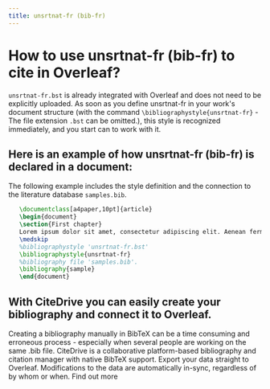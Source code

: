 ```yaml
---
title: unsrtnat-fr (bib-fr)
---
```


# How to use unsrtnat-fr (bib-fr) to cite in Overleaf? 
`unsrtnat-fr.bst` is already integrated with Overleaf and does not need to be explicitly uploaded. As soon as you define unsrtnat-fr in your work's document structure (with the command `\bibliographystyle{unsrtnat-fr}` - The file extension `.bst` can be omitted.), this style is recognized immediately, and you start can to work with it.

## Here is an example of how unsrtnat-fr (bib-fr) is declared in a document:
The following example includes the style definition and the connection to the literature database `samples.bib`.
```tex
   \documentclass[a4paper,10pt]{article}
   \begin{document}
   \section{First chapter}
   Lorem ipsum dolor sit amet, consectetur adipiscing elit. Aenean fermentum justo massa, ut maximus mauris sodales et. Aenean vel elit a erat rhoncus pharetra.
   \medskip
   %bibliographystyle 'unsrtnat-fr.bst'
   \bibliographystyle{unsrtnat-fr}
   %bibliography file 'samples.bib'.
   \bibliography{sample}
   \end{document}
```

## With CiteDrive you can easily create your bibliography and connect it to Overleaf. 
Creating a bibliography manually in BibTeX can be a time consuming and erroneous process - especially when several people are working on the same .bib file. CiteDrive is a collaborative platform-based bibliography and citation manager with native BibTeX support. Export your data straight to Overleaf. Modifications to the data are automatically in-sync, regardless of by whom or when. Find out more